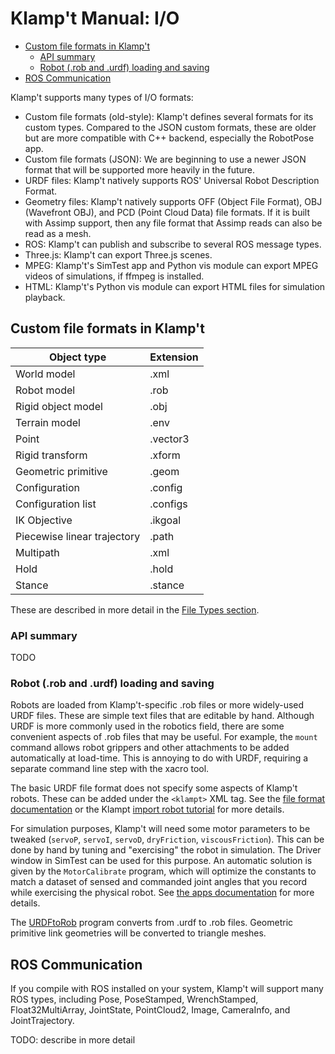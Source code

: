 # Klamp't Manual: I/O

* [Custom file formats in Klamp't](#custom-file-formats-in-klamp-t)
    + [API summary](#api-summary)
    + [Robot (.rob and .urdf) loading and saving](#robot--rob-and-urdf--loading-and-saving)
* [ROS Communication](#ros-communication)

Klamp't supports many types of I/O formats:
- Custom file formats (old-style): Klamp't defines several formats for its custom types.  Compared to the JSON custom formats, these are older but are more compatible with C++ backend, especially the RobotPose app.
- Custom file formats (JSON): We are beginning to use a newer JSON format that will be supported more heavily in the future. 
- URDF files: Klamp't natively supports ROS' Universal Robot Description Format.
- Geometry files: Klamp't natively supports OFF (Object File Format), OBJ (Wavefront OBJ), and PCD (Point Cloud Data) file formats.  If it is built with Assimp support, then any file format that Assimp reads can also be read as a mesh.
- ROS: Klamp't can publish and subscribe to several ROS message types.
- Three.js: Klamp't can export Three.js scenes.
- MPEG: Klamp't's SimTest app and Python vis module can export MPEG videos of simulations, if ffmpeg is installed.
- HTML: Klamp't's Python vis module can export HTML files for simulation playback.



## Custom file formats in Klamp't

| Object type    | Extension |
| ---------------|-----------|
| World model    |  .xml     |
| Robot model    |  .rob     |
| Rigid object model  | .obj |
| Terrain model  | .env      |
| Point          | .vector3  |
| Rigid transform| .xform    |
| Geometric primitive | .geom|
| Configuration  |  .config  |
| Configuration list | .configs |
| IK Objective   |  .ikgoal  |
| Piecewise linear trajectory | .path |
| Multipath      | .xml      |
| Hold           |  .hold    |
| Stance         |  .stance  |

These are described in more detail in the [File Types section](Manual-FileTypes.md).

### API summary

TODO

### Robot (.rob and .urdf) loading and saving

Robots are loaded from Klamp't-specific .rob files or more widely-used URDF files.  These are simple text files that are editable by hand.
Although URDF is more commonly used in the robotics field, there are some convenient aspects of .rob files that may be useful. For example, the `mount` command allows robot grippers and other attachments to be added automatically at load-time.  This is annoying to do with URDF, requiring a separate command line step with the xacro tool.

The basic URDF file format does not specify some aspects of Klamp't robots. These can be added under the `<klampt>` XML tag. See the [file format documentation](Manual-FileTypes.md) or the Klampt [import robot tutorial](https://github.com/krishauser/Klampt/blob/master/Cpp/docs/Tutorials/Import-and-calibrate-urdf.md) for more details.

For simulation purposes, Klamp't will need some motor parameters to be tweaked (`servoP`, `servoI`, `servoD`, `dryFriction`, `viscousFriction`). This can be done by hand by tuning and &quot;exercising&quot; the robot in simulation. The Driver window in SimTest can be used for this purpose.  An automatic solution is given by the `MotorCalibrate` program, which will optimize the constants to match a dataset of sensed and commanded joint angles that you record while exercising the physical robot.  See [the apps documentation](Manual-Apps#motorcalibrate) for more details.

The [URDFtoRob](Manual-Apps.md#urdftorob) program converts from .urdf to .rob files. Geometric primitive link geometries will be converted to triangle meshes.



## ROS Communication

If you compile with ROS installed on your system, Klamp't will support many ROS types, including Pose, PoseStamped, WrenchStamped, Float32MultiArray, JointState, PointCloud2, Image, CameraInfo, and JointTrajectory.

TODO: describe in more detail